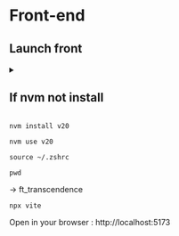 # Front-end

## Launch front

<details>
<summary><h2>If nvm not install</h2></summary>

```
curl -o- https://raw.githubusercontent.com/nvm-sh/nvm/v0.40.1/install.sh | bash
```

```
source ~/.zshrc
```

</details>

```
nvm install v20
```

```
nvm use v20
```

```
source ~/.zshrc
```

```
pwd
```
-> ft_transcendence

```
npx vite
```

Open in your browser : http://localhost:5173